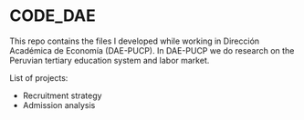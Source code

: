 # CODE_DAE
This repo contains the files I developed while working in Dirección Académica de Economía (DAE-PUCP). In DAE-PUCP we do research on the Peruvian tertiary education system and labor market. 

List of projects:
* Recruitment strategy
* Admission analysis
